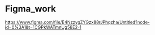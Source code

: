 # Figma_work
https://www.figma.com/file/E4NzzygZYGzx88rJPhqzha/Untitled?node-id=0%3A1&t=1CGPkWATmnUg58E2-1
